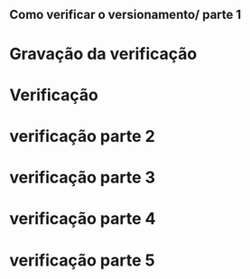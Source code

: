 ## Como verificar o versionamento/ parte 1

# Gravação da verificação 

# Verificação 

# verificação parte 2

# verificação parte 3

# verificação parte 4

# verificação parte 5
